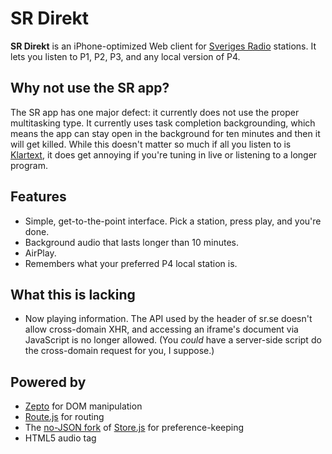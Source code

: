 # SR Direkt

**SR Direkt** is an iPhone-optimized Web client for [Sveriges Radio][1] stations. It lets you listen to P1, P2, P3, and any local version of P4.

## Why not use the SR app?
The SR app has one major defect: it currently does not use the proper multitasking type. It currently uses task completion backgrounding, which means the app can stay open in the background for ten minutes and then it will get killed. While this doesn't matter so much if all you listen to is [Klartext][2], it does get annoying if you're tuning in live or listening to a longer program.

## Features
* Simple, get-to-the-point interface. Pick a station, press play, and you're done.
* Background audio that lasts longer than 10 minutes.
* AirPlay.
* Remembers what your preferred P4 local station is.

## What this is lacking
* Now playing information. The API used by the header of sr.se doesn't allow cross-domain XHR, and accessing an iframe's document via JavaScript is no longer allowed. (You *could* have a server-side script do the cross-domain request for you, I suppose.)

## Powered by
* [Zepto][3] for DOM manipulation
* [Route.js][4] for routing
* The [no-JSON fork][6] of [Store.js][5] for preference-keeping
* HTML5 audio tag

[1]: http://sr.se
[2]: http://sverigesradio.se/sida/default.aspx?programid=493
[3]: http://zeptojs.com/
[4]: http://maraksquires.com/route.js/
[5]: https://github.com/marcuswestin/store.js
[6]: https://github.com/cloudhead/store.js
